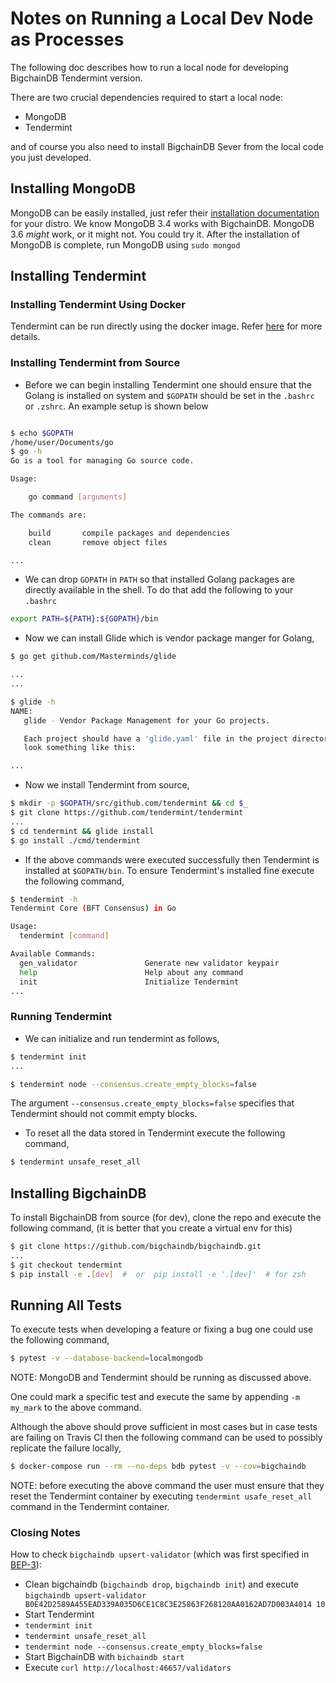 # Notes on Running a Local Dev Node as Processes

The following doc describes how to run a local node for developing BigchainDB Tendermint version.

There are two crucial dependencies required to start a local node:

- MongoDB
- Tendermint

and of course you also need to install BigchainDB Sever from the local code you just developed.


## Installing MongoDB

MongoDB can be easily installed, just refer their [installation documentation](https://docs.mongodb.com/manual/installation/) for your distro. 
We know MongoDB 3.4 works with BigchainDB.
MongoDB 3.6 _might_ work, or it might not. You could try it.
After the installation of MongoDB is complete, run MongoDB using `sudo mongod`


## Installing Tendermint

### Installing Tendermint Using Docker

Tendermint can be run directly using the docker image. Refer [here](https://hub.docker.com/r/tendermint/tendermint/) for more details.


### Installing Tendermint from Source
- Before we can begin installing Tendermint one should ensure that the Golang is installed on system and `$GOPATH` should be set in the `.bashrc` or `.zshrc`. An example setup is shown below

```bash

$ echo $GOPATH
/home/user/Documents/go
$ go -h
Go is a tool for managing Go source code.

Usage:

	go command [arguments]

The commands are:

	build       compile packages and dependencies
	clean       remove object files

...

```

- We can drop `GOPATH` in `PATH` so that installed Golang packages are directly available in the shell. To do that add the following to your `.bashrc`

```bash
export PATH=${PATH}:${GOPATH}/bin
```

- Now we can install Glide which is vendor package manger for Golang,

```bash
$ go get github.com/Masterminds/glide

...
...

$ glide -h
NAME:
   glide - Vendor Package Management for your Go projects.

   Each project should have a 'glide.yaml' file in the project directory. Files
   look something like this:

...
```

- Now we install Tendermint from source,

```bash
$ mkdir -p $GOPATH/src/github.com/tendermint && cd $_
$ git clone https://github.com/tendermint/tendermint
...
$ cd tendermint && glide install
$ go install ./cmd/tendermint
```

- If the above commands were executed successfully then Tendermint is installed at `$GOPATH/bin`. To ensure Tendermint's installed fine execute the following command,

```bash
$ tendermint -h
Tendermint Core (BFT Consensus) in Go

Usage:
  tendermint [command]

Available Commands:
  gen_validator               Generate new validator keypair
  help                        Help about any command
  init                        Initialize Tendermint
...

```

### Running Tendermint
- We can initialize and run tendermint as follows,
```bash
$ tendermint init
...

$ tendermint node --consensus.create_empty_blocks=false
```
The argument `--consensus.create_empty_blocks=false` specifies that Tendermint should not commit empty blocks.


- To reset all the data stored in Tendermint execute the following command,

```bash
$ tendermint unsafe_reset_all
```

## Installing BigchainDB

To install BigchainDB from source (for dev), clone the repo and execute the following command, (it is better that you create a virtual env for this)

```bash
$ git clone https://github.com/bigchaindb/bigchaindb.git
...
$ git checkout tendermint
$ pip install -e .[dev]  #  or  pip install -e '.[dev]'  # for zsh
```


## Running All Tests

To execute tests when developing a feature or fixing a bug one could use the following command,

```bash
$ pytest -v --database-backend=localmongodb
```

NOTE: MongoDB and Tendermint should be running as discussed above.

One could mark a specific test and execute the same by appending `-m my_mark` to the above command.

Although the above should prove sufficient in most cases but in case tests are failing on Travis CI then the following command can be used to possibly replicate the failure locally,

```bash
$ docker-compose run --rm --no-deps bdb pytest -v --cov=bigchaindb
```

NOTE: before executing the above command the user must ensure that they reset the Tendermint container by executing `tendermint usafe_reset_all` command in the Tendermint container.


### Closing Notes

How to check `bigchaindb upsert-validator` (which was first specified in [BEP-3](https://github.com/bigchaindb/BEPs/tree/master/3)):

- Clean bigchaindb (`bigchaindb drop`, `bigchaindb init`) and execute `bigchaindb upsert-validator B0E42D2589A455EAD339A035D6CE1C8C3E25863F268120AA0162AD7D003A4014 10`
- Start Tendermint
 - `tendermint init`
 - `tendermint unsafe_reset_all`
 - `tendermint node --consensus.create_empty_blocks=false`
- Start BigchainDB with `bichaindb start`
- Execute `curl http://localhost:46657/validators`

